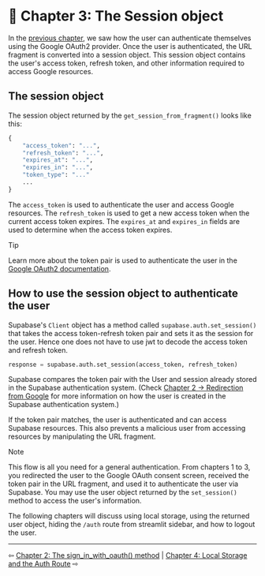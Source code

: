 # 📖 Chapter 3: The Session object

In the [previous chapter](./chapter2.md), we saw how the user can authenticate themselves using the Google OAuth2 provider. Once the user is authenticated, the URL fragment is converted into a session object. This session object contains the user's access token, refresh token, and other information required to access Google resources.

## The session object

The session object returned by the `get_session_from_fragment()` looks like this:

```python
{
    "access_token": "...",
    "refresh_token": "...",
    "expires_at": "...",
    "expires_in": "...",
    "token_type": "..."
    ...
}
```
The `access_token` is used to authenticate the user and access Google resources. The `refresh_token` is used to get a new access token when the current access token expires. The `expires_at` and `expires_in` fields are used to determine when the access token expires.

> [!TIP]
> Learn more about the token pair is used to authenticate the user in the [Google OAuth2 documentation](https://developers.google.com/identity/protocols/oauth2).

## How to use the session object to authenticate the user

Supabase's `Client` object has a method called `supabase.auth.set_session()` that takes the access token-refresh token pair and sets it as the session for the user. Hence one does not have to use jwt to decode the access token and refresh token.

``` python
response = supabase.auth.set_session(access_token, refresh_token)
```

Supabase compares the token pair with the User and session already stored in the Supabase authentication system. (Check [Chapter 2 -> Redirection from Google](chapter2.md/#redirection-from-google) for more information on how the user is created in the Supabase authentication system.)

If the token pair matches, the user is authenticated and can access Supabase resources. This also prevents a malicious user from accessing resources by manipulating the URL fragment.

> [!NOTE]
> This flow is all you need for a general authentication. From chapters 1 to 3, you redirected the user to the Google OAuth consent screen, received the token pair in the URL fragment, and used it to authenticate the user via Supabase. You may use the user object returned by the `set_session()` method to access the user's information.

The following chapters will discuss using local storage, using the returned user object, hiding the `/auth` route from streamlit sidebar, and how to logout the user.

---

⇦ [Chapter 2: The sign_in_with_oauth() method](chapter2.md) | [Chapter 4: Local Storage and the Auth Route](chapter4.md) ⇨